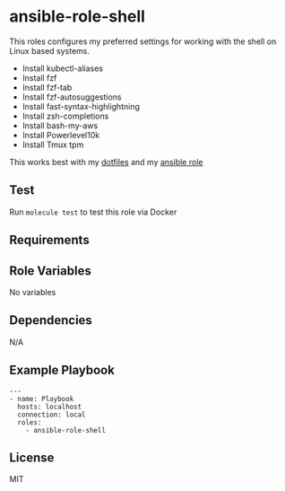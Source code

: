 # ansible-role-shell

This roles configures my preferred settings for working with the shell on Linux based systems.

- Install kubectl-aliases
- Install fzf
- Install fzf-tab
- Install fzf-autosuggestions
- Install fast-syntax-highlightning
- Install zsh-completions
- Install bash-my-aws
- Install Powerlevel10k
- Install Tmux tpm

This works best with my [dotfiles](https://github.com/Allaman/dotfiles) and my [ansible role](https://github.com/Allaman/ansible-role-dotfiles)

## Test

Run `molecule test` to test this role via Docker

## Requirements

## Role Variables

No variables

## Dependencies

N/A

## Example Playbook

```
---
- name: Playbook
  hosts: localhost
  connection: local
  roles:
    - ansible-role-shell
```

## License

MIT

